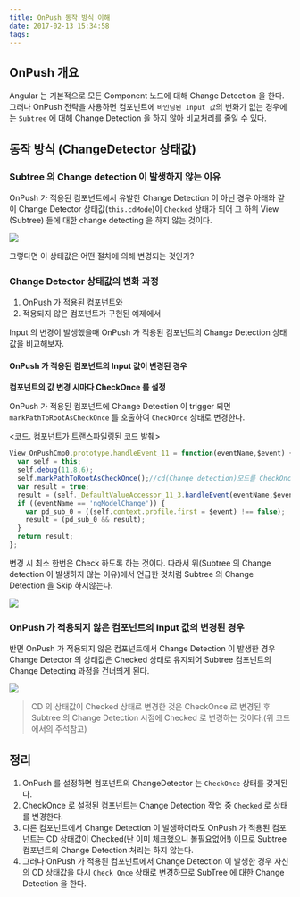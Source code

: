 ```yaml
---
title: OnPush 동작 방식 이해
date: 2017-02-13 15:34:58
tags:
---
```



## OnPush 개요

Angular 는 기본적으로 모든 Component 노드에 대해 Change Detection 을 한다. 그러나 OnPush 전략을 사용하면 컴포넌트에 `바인딩된 Input 값`의 변화가 없는 경우에는 `Subtree` 에 대해 Change Detection 을 하지 않아 비교처리를 줄일 수 있다.

## 동작 방식 (ChangeDetector 상태값)

### Subtree 의 Change detection 이 발생하지 않는 이유

OnPush 가 적용된 컴포넌트에서 유발한 Change Detection 이 아닌 경우 아래와 같이 Change Detector 상태값(`this.cdMode`)이 `Checked` 상태가 되어 그 하위 View (Subtree) 들에 대한 change detecting 을 하지 않는 것이다.

![](AppView.detectChanges.png)

그렇다면 이 상태값은 어떤 절차에 의해 변경되는 것인가?

### Change Detector 상태값의 변화 과정

  1) OnPush 가 적용된 컴포넌트와 
  2) 적용되지 않은 컴포넌트가 구현된 예제에서 
  
Input 의 변경이 발생했을때 OnPush 가 적용된 컴포넌트의 Change Detection 상태 값을 비교해보자.

#### OnPush 가 적용된 컴포넌트의 Input 값이 변경된 경우

**컴포넌트의 값 변경 시마다 CheckOnce 를 설정**

OnPush 가 적용된 컴포넌트에 Change Detection 이 trigger 되면 `markPathToRootAsCheckOnce` 를 호출하여 `CheckOnce` 상태로 변경한다.

<코드. 컴포넌트가 트랜스파일링된 코드 발췌>
```js
View_OnPushCmp0.prototype.handleEvent_11 = function(eventName,$event) {
  var self = this;
  self.debug(11,8,6);
  self.markPathToRootAsCheckOnce();//cd(Change detection)모드를 CheckOnce 로 설정
  var result = true;
  result = (self._DefaultValueAccessor_11_3.handleEvent(eventName,$event) && result);
  if ((eventName == 'ngModelChange')) {
    var pd_sub_0 = ((self.context.profile.first = $event) !== false);
    result = (pd_sub_0 && result);
  }
  return result;
};
```

변경 시 최소 한번은 Check 하도록 하는 것이다. 
따라서 위(Subtree 의 Change detection 이 발생하지 않는 이유)에서 언급한 것처럼 Subtree 의 Change Detection 을 Skip 하지않는다.

![](AppView.detectChanges.CheckOnce.png)

### OnPush 가 적용되지 않은 컴포넌트의 Input 값의 변경된 경우

반면 OnPush 가 적용되지 않은 컴포넌트에서 Change Detection 이 발생한 경우 Change Detector 의 상태값은 Checked 상태로 유지되어 Subtree 컴포넌트의 Change Detecting 과정을 건너띄게 된다.

![](AppView.detectChanges.Checked.png)

> CD 의 상태값이 Checked 상태로 변경한 것은 CheckOnce 로 변경된 후 Subtree 의 Change Detection 시점에 Checked 로 변경하는 것이다.(위 코드에서의 주석참고)

## 정리

  1. OnPush 를 설정하면 컴포넌트의 ChangeDetector 는 `CheckOnce` 상태를 갖게된다.
  2. CheckOnce 로 설정된 컴포넌트는 Change Detection 작업 중 `Checked` 로 상태를 변경한다.
  3. 다른 컴포넌트에서 Change Detection 이 발생하더라도 OnPush 가 적용된 컴포넌트는 CD 상태값이 Checked(난 이미 체크했으니 볼필요없어!) 이므로 Subtree 컴포넌트의 Change Detection 처리는 하지 않는다.
  4. 그러나 OnPush 가 적용된 컴포넌트에서 Change Detection 이 발생한 경우 자신의 CD 상태값을 다시 `Check Once` 상태로 변경하므로 SubTree 에 대한 Change Detection 을 한다.

